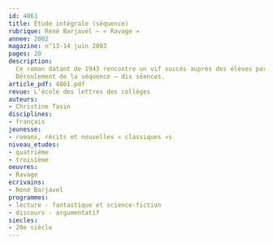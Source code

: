 ```yaml
---
id: 4861
title: Étude intégrale (séquence)
rubrique: René Barjavel – « Ravage »
annee: 2002
magazine: n°13-14 juin 2003
pages: 20
description: 
  Ce roman datant de 1943 rencontre un vif succès auprès des élèves par les thèmes toujours actuels qu’il traite, mais aussi auprès des professeurs par les très nombreuses pistes d’exploitation qu’il offre. Sa vision de la société moderne et du progrès suscite analyses, réflexions sur notre monde, prises de position, jugements et débats. Quant aux aventures des survivants de la catastrophe qui a anéanti les villes, elles procurent les moyens d’approfondir les notions de cause et de conséquence et de donner à l’argumentation des bases solides. L’étude de « Ravage » permet donc à la fois de définir un genre – la science-fiction – et de repérer et identifier la visée argumentative d’un roman tout en se familiarisant avec la notion de « voyage initiatique ». De plus, ce roman renvoie implicitement à un certain nombre de mythes et offre la possibilité de revenir sur les textes fondateurs en montrant en quoi et pourquoi ils nourrissent la littérature.
  Déroulement de la séquence – dix séances.
article_pdf: 4861.pdf
revue: L’école des lettres des collèges
auteurs:
- Christine Tasin
disciplines:
- français
jeunesse:
- romans, récits et nouvelles « classiques »s
niveau_etudes:
- quatrième
- troisième
oeuvres:
- Ravage
ecrivains:
- René Barjavel
programmes:
- lecture - fantastique et science-fiction
- discours - argumentatif
siecles:
- 20e siècle
---
```

